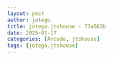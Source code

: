 ```yaml
---
layout: post
author: jotego
title: jotego.jtshouse - 73a563b
date: 2025-01-17
categories: [Arcade, jtshouse]
tags: [jotego.jtshouse]
---
```


